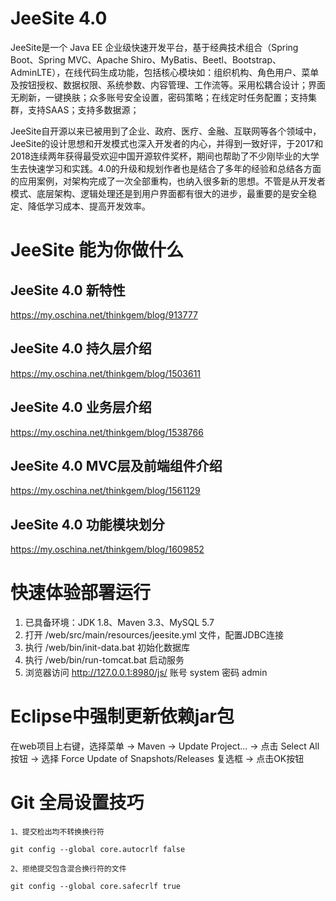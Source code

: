 # JeeSite 4.0

JeeSite是一个 Java EE 企业级快速开发平台，基于经典技术组合（Spring Boot、Spring MVC、Apache Shiro、MyBatis、Beetl、Bootstrap、AdminLTE），在线代码生成功能，包括核心模块如：组织机构、角色用户、菜单及按钮授权、数据权限、系统参数、内容管理、工作流等。采用松耦合设计；界面无刷新，一键换肤；众多账号安全设置，密码策略；在线定时任务配置；支持集群，支持SAAS；支持多数据源；

JeeSite自开源以来已被用到了企业、政府、医疗、金融、互联网等各个领域中，JeeSite的设计思想和开发模式也深入开发者的内心，并得到一致好评，于2017和2018连续两年获得最受欢迎中国开源软件奖杯，期间也帮助了不少刚毕业的大学生去快速学习和实践。4.0的升级和规划作者也是结合了多年的经验和总结各方面的应用案例，对架构完成了一次全部重构，也纳入很多新的思想。不管是从开发者模式、底层架构、逻辑处理还是到用户界面都有很大的进步，最重要的是安全稳定、降低学习成本、提高开发效率。

# JeeSite 能为你做什么

## JeeSite 4.0 新特性

<https://my.oschina.net/thinkgem/blog/913777>

## JeeSite 4.0 持久层介绍

<https://my.oschina.net/thinkgem/blog/1503611>

## JeeSite 4.0 业务层介绍

<https://my.oschina.net/thinkgem/blog/1538766>

## JeeSite 4.0 MVC层及前端组件介绍

<https://my.oschina.net/thinkgem/blog/1561129>

## JeeSite 4.0 功能模块划分

<https://my.oschina.net/thinkgem/blog/1609852>

# 快速体验部署运行

1. 已具备环境：JDK 1.8、Maven 3.3、MySQL 5.7
2. 打开 /web/src/main/resources/jeesite.yml 文件，配置JDBC连接
3. 执行 /web/bin/init-data.bat 初始化数据库
4. 执行 /web/bin/run-tomcat.bat 启动服务
5. 浏览器访问 <http://127.0.0.1:8980/js/>  账号 system 密码 admin

# Eclipse中强制更新依赖jar包

在web项目上右键，选择菜单 -> Maven -> Update Project... -> 点击 Select All 按钮 -> 选择 Force Update of Snapshots/Releases 复选框 -> 点击OK按钮


# Git 全局设置技巧

```
1、提交检出均不转换换行符

git config --global core.autocrlf false

2、拒绝提交包含混合换行符的文件

git config --global core.safecrlf true
```